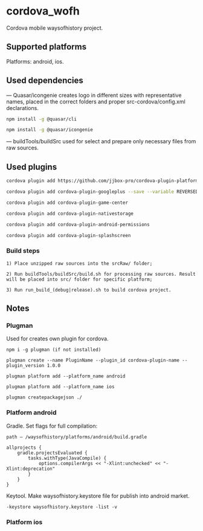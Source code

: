 # cordova_wofh

Cordova mobile waysofhistory project.

## Supported platforms

Platforms: android, ios.

## Used dependencies
— Quasar/icongenie creates logo in different sizes with representative names, placed in the correct folders and proper src-cordova/config.xml declarations.

```bash
npm install -g @quasar/cli

npm install -g @quasar/icongenie
```

— buildTools/buildSrc used for select and prepare only necessary files from raw sources.

## Used plugins
```bash
cordova plugin add https://github.com/jjbox-pro/cordova-plugin-platform-accessor.git

cordova plugin add cordova-plugin-googleplus --save --variable REVERSED_CLIENT_ID=com.googleusercontent.apps.530673218839-iroukardu627knpn91f0qrmog3omc4jk --variable WEB_APPLICATION_CLIENT_ID=530673218839-9vr964emi57ra48q9soe2vei25o5bkg5.apps.googleusercontent.com

cordova plugin add cordova-plugin-game-center

cordova plugin add cordova-plugin-nativestorage

cordova plugin add cordova-plugin-android-permissions

cordova plugin add cordova-plugin-splashscreen
```

### Build steps
```
1) Place unzipped raw sources into the srcRaw/ folder;

2) Run buildTools/buildSrc/build.sh for processing raw sources. Result will be placed into src/ folder for specific platform;

3) Run run_build_(debug|release).sh to build cordova project.
```

## Notes

### Plugman 
Used for creates own plugin for cordova.
```
npm i -g plugman (if not installed)

plugman create --name PluginName --plugin_id cordova-plugin-name --plugin_version 1.0.0

plugman platform add --platform_name android

plugman platform add --platform_name ios

plugman createpackagejson ./
```

### Platform android

Gradle. Set flags for full compilation:
```
path — /waysofhistory/platforms/android/build.gradle

allprojects {
    gradle.projectsEvaluated {
        tasks.withType(JavaCompile) {
            options.compilerArgs << "-Xlint:unchecked" << "-Xlint:deprecation"
        }
    }
}
```

Keytool. Make waysofhistory.keystore file for publish into android market.
```
-keystore waysofhistory.keystore -list -v
```

### Platform ios

